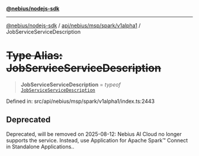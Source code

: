 [**@nebius/nodejs-sdk**](../../../../../../README.md)

---

[@nebius/nodejs-sdk](../../../../../../README.md) / [api/nebius/msp/spark/v1alpha1](../README.md) / JobServiceServiceDescription

# ~~Type Alias: JobServiceServiceDescription~~

> **JobServiceServiceDescription** = _typeof_ [`JobServiceServiceDescription`](../variables/JobServiceServiceDescription.md)

Defined in: src/api/nebius/msp/spark/v1alpha1/index.ts:2443

## Deprecated

Deprecated, will be removed on 2025-08-12: Nebius AI Cloud no longer supports the service. Instead, use Application for Apache Spark™ Connect in Standalone Applications..
